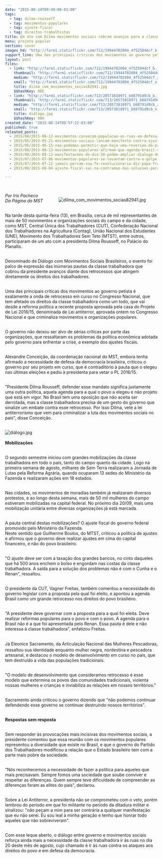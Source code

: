 ```yaml
---
date: "2015-08-14T09:49:00-03:00"
tags:
  - tag: dilma-rousseff
  - tag: movimentos-populares
  - tag: ajuste-fiscal
  - tag: direitos-trabalhistas
title: Em ato com Dilma movimentos sociais cobram avanços para a classe trabalhadora
menu: projeto popular
section: cover
images_hd: "http://farm1.staticflickr.com/712/19944702004_4f52504dcf_b.jpg"
support_line: Uma das principais críticas dos movimentos ao governo petista é exatamente a onda de retrocesso em curso no Congresso Nacional e a pauta conservadora do próprio governo.
layout: post
files:
  - link: "http://farm1.staticflickr.com/712/19944702004_4f52504dcf_b.jpg"
    thumbnail: "http://farm1.staticflickr.com/712/19944702004_4f52504dcf_t.jpg"
    medium: "http://farm1.staticflickr.com/712/19944702004_4f52504dcf_z.jpg"
    small: "http://farm1.staticflickr.com/712/19944702004_4f52504dcf_n.jpg"
    title: dilma_com_movimentos_socias82941.jpg
    $$hashKey: 08E
  - link: "http://farm1.staticflickr.com/713/20573818971_b88791d9cb_b.jpg"
    thumbnail: "http://farm1.staticflickr.com/713/20573818971_b88791d9cb_t.jpg"
    medium: "http://farm1.staticflickr.com/713/20573818971_b88791d9cb_z.jpg"
    small: "http://farm1.staticflickr.com/713/20573818971_b88791d9cb_n.jpg"
    title: diálogo.jpg
    $$hashKey: 08H
created_date: "2015-08-14T09:57:22-03:00"
published: true
releated_posts:
  - 2015/08/2015-08-12-movimentos-convocam-populacao-as-ruas-em-defesa-dos-direitos-sociais.md
  - 2015/05/2015-05-21-movimentos-sociais-lancam-manifesto-contra-ajuste-fiscal.md
  - 2015/06/2015-06-15-nao-podemos-permitir-que-haja-uma-reversao-do-progresso-social-no-pais-afirma-dirigente-do-mst.md
  - 2015/08/2015-08-13-movimentos-populares-afirmam-que-agenda-brasil-sera-desastrosa-para-o-pais.md
  - 2015/08/2015-08-13-manifestacoes-do-dia-20-podem-ampliar-dialogo-de-movimento-social-com-populacao.md
  - 2015/07/2015-07-06-movimentos-populares-se-levantam-contra-o-golpe.md
  - 2015/07/2015-07-12-jamais-percam-sua-fe-revolucionaria-diz-papa-francisco-aos-movimentos-populares.md
  - 2015/08/2015-08-04-ajuste-fiscal-vai-na-contramao-das-solucoes-para-a-reforma-agraria-aponta-especialista.md

---
```

<p>&nbsp;</p>

<figure class="image" style="float:right"><img alt="dilma_com_movimentos_socias82941.jpg" src="http://farm1.staticflickr.com/712/19944702004_4f52504dcf_b.jpg" />
<figcaption></figcaption>
</figure>

<p><em>Por Iris Pacheco<br />
Da P&aacute;gina do MST</em></p>

<p><br />
Na tarde desta quinta-feira (13), em Bras&iacute;lia, cerca de mil representantes de mais de 50 movimentos e organiza&ccedil;&otilde;es sociais do campo e da cidade, como MST, Central &Uacute;nica dos Trabalhadores (CUT), Confedera&ccedil;&atilde;o Nacional dos Trabalhadores na Agricultura (Contag), Uni&atilde;o Nacional dos Estudantes (UNE), Movimento dos Trabalhadores Sem Teto (MTST), entre outros, participaram de um ato com a presidenta Dilma Rousseff, no Pal&aacute;cio do Planalto.</p>

<p><br />
Denominado de Di&aacute;logo com Movimentos Sociais Brasileiros, o evento foi palco de express&atilde;o das in&uacute;meras pautas da classe trabalhadora que cobrou da presidente avan&ccedil;os diante dos retrocessos que atingem diretamente os direitos dos trabalhadores.</p>

<p><br />
Uma das principais cr&iacute;ticas dos movimentos ao governo petista &eacute; exatamente a onda de retrocesso em curso no Congresso Nacional, que tem afetado os direitos da classe trabalhadora como um todo, que vai desde a reforma pol&iacute;tica a recente proposta aprovada pela casa do Projeto de Lei 2016/15, denominada de Lei antiterror, aprovada ontem no Congresso Nacional e que criminaliza movimentos e organiza&ccedil;&otilde;es populares.</p>

<p><br />
O governo n&atilde;o deixou ser alvo de s&eacute;rias cr&iacute;ticas por parte das organiza&ccedil;&otilde;es, que ressaltaram os problemas da pol&iacute;tica econ&ocirc;mica adotada pelo governo para enfrentar a crise, a exemplo dos ajustes fiscais.&nbsp;</p>

<p><br />
Alexandre Concei&ccedil;&atilde;o, da coordena&ccedil;&atilde;o nacional do MST, embora tenha afirmado a necessidade de defesa da democracia brasileira, criticou o governo por seu projeto em curso, que &eacute; contradit&oacute;rio &agrave; pauta que o elegeu nas &uacute;ltimas elei&ccedil;&otilde;es e pediu &agrave; presidenta para vetar o PL 2016/15.</p>

<p><br />
&quot;Presidente Dilma Rousseff, defender esse mandato significa justamente uma outra pol&iacute;tica, aquela agenda para a qual o povo a elegeu e n&atilde;o projeto que est&aacute; em vigor. No Brasil tem uma oposi&ccedil;&atilde;o que n&atilde;o aceita ser derrotada, mas a classe trabalhadora precisa de um gesto do governo que sinalize um embate contra esse retrocesso. Por isso Dilma, vete a lei antiterrorismo que vem para criminalizar a luta dos movimentos sociais no pa&iacute;s&quot;, disse Concei&ccedil;&atilde;o.</p>

<p><br />
<img alt="diálogo.jpg" src="http://farm1.staticflickr.com/713/20573818971_b88791d9cb_b.jpg" /><br />
<br />
<strong>Mobiliza&ccedil;&otilde;es</strong></p>

<p><br />
O segundo semestre iniciou com grandes mobiliza&ccedil;&otilde;es da classe trabalhadora em todo o pa&iacute;s, tanto do campo quanto da cidade. Logo na primeira semana de agosto, milhares de Sem Terra realizaram a Jornada de Lutas pela Reforma Agr&aacute;ria, quando ocuparam 13 sedes do Minist&eacute;rio da Fazenda e realizaram a&ccedil;&otilde;es em 18 estados.</p>

<p><br />
Nas cidades, os movimentos de moradias tamb&eacute;m j&aacute; realizaram diversos protestos, e ao longo desta semana, mais de 50 mil mulheres do campo estiveram mobilizadas na capital federal. No pr&oacute;ximo dia 20/09, mais uma mobiliza&ccedil;&atilde;o unit&aacute;ria entre diversas organiza&ccedil;&otilde;es j&aacute; est&aacute; marcada.</p>

<p><br />
A pauta central destas mobiliza&ccedil;&otilde;es? O ajuste fiscal do governo federal promovido pelo Minist&eacute;rio da Fazenda.&nbsp;<br />
Neste sentido que Guilherme Boulos, do MTST, criticou a pol&iacute;tica de ajustes e afirmou que o governo deve realizar ajustes em cima do capital financeiro, e n&atilde;o do povo brasileiro.&nbsp;</p>

<p><br />
&quot;O ajuste deve ser com a taxa&ccedil;&atilde;o dos grandes bancos, no cinto daqueles que h&aacute; 500 anos enchem o bolso e engordam nas costas da classe trabalhadora. A sa&iacute;da para a solu&ccedil;&atilde;o dos problemas n&atilde;o &eacute; com o Cunha e o Renan&quot;, ressaltou.</p>

<p><br />
O presidente da CUT, Vagner Freitas, tamb&eacute;m comentou a necessidade do governo legislar com a proposta pela qual foi eleito, e apontou a agenda Brasil como um grande retrocesso nos direitos do povo brasileiro.</p>

<p><br />
&quot;A presidente deve governar com a proposta para a qual foi eleita. Deve realizar reformas populares para o povo e com o povo. A agenda para o Brasil n&atilde;o &eacute; a que foi apresentada pelo Renan. Essa pauta &eacute; dele e n&atilde;o interessa &agrave; classe trabalhadora&quot;, enfatizou Freitas.</p>

<p><br />
J&aacute;&nbsp;<span style="line-height: 20.7999992370605px;">Eleonice Sacramento, da&nbsp;</span>Articula&ccedil;&atilde;o Nacional das Mulheres Pescadoras, ressaltou sua identidade enquanto mulher negra,&nbsp;nordestina e pescadora artesanal, e destacou o modelo de desenvolvimento em curso no pa&iacute;s, que tem destru&iacute;do a vida das popula&ccedil;&otilde;es tradicionais.</p>

<p><br />
&quot;O modelo de desenvolvimento que consideramos retrocesso &eacute; esse modelo que extermina os povos das comunidades tradicionais, violenta nossas mulheres e crian&ccedil;as e inviabiliza as rela&ccedil;&otilde;es em nossos territ&oacute;rios.&quot;</p>

<p><br />
Sacramento ainda&nbsp;criticou o governo dizendo que &quot;n&atilde;o podemos continuar defendendo esse governo se continuar destruindo nossos territ&oacute;rios&quot;.</p>

<p><br />
<strong>Respostas sem resposta</strong></p>

<p><br />
Sem responder &agrave;s provoca&ccedil;&otilde;es mais incisivas dos movimentos sociais, a presidente comentou que essa reuni&atilde;o com os movimentos populares representou a diversidade que existe no Brasil, e que o governo do Partido dos Trabalhadores modificou a rela&ccedil;&atilde;o que o Estado brasileiro tem com a parte mais pobre da sociedade. &nbsp;&nbsp;</p>

<p><br />
&quot;N&oacute;s reconhecemos a necessidade de fazer a pol&iacute;tica para aqueles que mais precisavam. Sempre fomos uma sociedade que soube conviver e respeitar as diferen&ccedil;as. Quem sempre teve dificuldade de compreender as diferen&ccedil;as foram as elites do pa&iacute;s&quot;, declarou.</p>

<p><br />
Sobre a Lei Antiterror, a presidenta n&atilde;o se comprometeu com o veto, por&eacute;m lembrou do per&iacute;odo em que foi militante no per&iacute;odo da ditadura militar e sinalizou: &quot;n&atilde;o pe&ccedil;am a mim para ser contr&aacute;ria a qualquer manifesta&ccedil;&atilde;o que eu n&atilde;o serei. Eu sou leal &agrave; minha gera&ccedil;&atilde;o e tenho que honrar todo aqueles que n&atilde;o sobreviveram&quot;.</p>

<p><br />
Com esse leque aberto, o di&aacute;logo entre governo e movimentos sociais refor&ccedil;a ainda mais a necessidade da classe trabalhadora ir &agrave;s ruas no dia 20 deste m&ecirc;s de agosto, cujo chamado &eacute; ir &agrave;s ruas contra os ataques aos direitos do povo e em defesa da democracia.</p>
